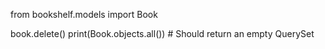from bookshelf.models import Book


book.delete()
print(Book.objects.all())  # Should return an empty QuerySet
